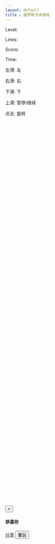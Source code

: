 ```yaml
---
layout: default
title : 俄罗斯方块游戏
---
```


<link rel="stylesheet" href="./tetris.css" type="text/css" />
<div id="tetris">
    <div id="info">
        <div id="next_shape"></div>
        <p id="level">
            Level: <span></span>
        </p>
        <p id="lines">
            Lines: <span></span>
        </p>
        <p id="score">
            Score: <span></span>
        </p>
        <p id="time">
            Time: <span></span>
        </p>
        <p id="help">
            左滑: <span>左</span>
        </p>
        <p id="help">
            右滑: <span>右</span>
        </p>
        <p id="help">
            下滑: <span>下</span>
        </p>
        <p id="help">
            上滑: <span>暂停/继续</span>
        </p>
        <p id="help">
            点击: <span>旋转</span>
        </p>
    </div>
    <div id="canvas"></div>
</div>
<div class="right-ad">
<!-- 300 x 600 -->
<ins class="adsbygoogle"
     style="display:inline-block;width:300px;height:600px"
     data-ad-client="ca-pub-2326969899478823"
     data-ad-slot="1758482399"></ins>
<script>
(adsbygoogle = window.adsbygoogle || []).push({});
</script>
</div>
<div class="left-ad">
<!-- 300 x 600 -->
<ins class="adsbygoogle"
     style="display:inline-block;width:300px;height:600px"
     data-ad-client="ca-pub-2326969899478823"
     data-ad-slot="1758482399"></ins>
<script>
(adsbygoogle = window.adsbygoogle || []).push({});
</script>
</div>
<script src="./tetris.js"></script>

<div class="modal fade" id="myModal" tabindex="-1" role="dialog" aria-labelledby="myModalLabel" aria-hidden="true">
    <div class="modal-dialog">
    <div class="modal-content">
    <div class="modal-header">
    <button type="button" class="close" data-dismiss="modal" aria-hidden="true">×</button>
    <h4 class="modal-title">
    <strong>恭喜你</strong>
    </h4>
    </div>
    <div class="modal-body">
    <p></p>
    </div>
    <div class="modal-footer">
        <a href="" class="btn btn-success"  id="game-fenxiang" target="_blank" >分享</a>
		<button type="button" class="btn btn-danger " data-dismiss="modal">重玩</button>
		</div>
    </div>
    </div>
</div>

<script>
var isWeiXin = false;
var winxin_shareUrl = "http://github.tiankonguse.com/project/tetris/";
var winxin_title = "俄罗斯方块我轻松达到很高分，你能打败我吗？快来挑战我吧？";;
function showMessage(score, cb) {
    var $message = $("#myModal");
    var bodyText, url;
    
    var shareUrl = "http://github.tiankonguse.com/project/tetris/";
    var title = "俄罗斯方块我轻松达到"+score+"分，你能打败我吗？快来挑战我吧？";
    
    if(typeof WeixinJSBridge == 'undefined'){
        bodyText = "恭喜你，获得了" + score + "高分，微博分享给好友？";
        var url = "http://v.t.sina.com.cn/share/share.php?url="+encodeURI(shareUrl)+"&title="+encodeURI(title)+"&appkey=2924220432 &searchPic=false";
        $("#game-fenxiang").attr("href", url);
    }else{
        $("#game-fenxiang").hide();
        isWeiXin = true;
        winxin_shareUrl = shareUrl;
        winxin_title = title;
        bodyText = "恭喜你，获得了" + score + "高分，朋友圈分享给好友？";
        
    }
    $message.find(".modal-body>p").text(bodyText);
    $message.modal("show");
    if (cb) {
		$message.on("hidden.bs.modal", cb);
    }
}

function shareTimeline(){
    WeixinJSBridge.invoke('shareTimeline', {
        'link': winxin_shareUrl + "?_t=" + tk.time(),
        'desc': winxin_title,
        'title': "经典小游戏 俄罗斯方块"
    },function(res) {
        alert(tk.json.stringify(res));
    });
}

document.addEventListener('WeixinJSBridgeReady', function onBridgeReady() {
    WeixinJSBridge.on('menu:share:timeline', function(argv){
        shareTimeline();
    });
}, false);

</script>